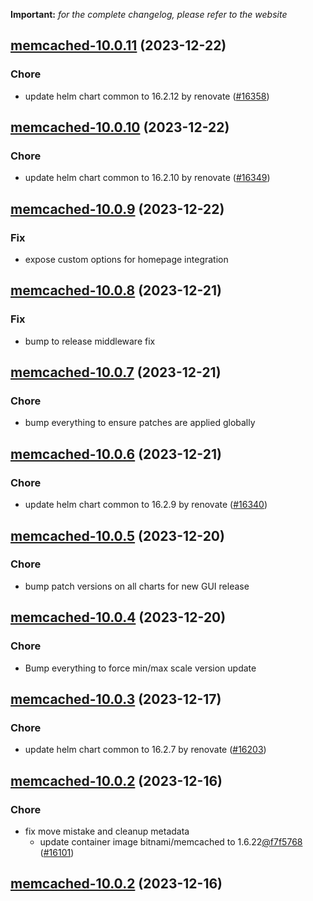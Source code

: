 **Important:**
*for the complete changelog, please refer to the website*




## [memcached-10.0.11](https://github.com/truecharts/charts/compare/memcached-10.0.10...memcached-10.0.11) (2023-12-22)

### Chore

- update helm chart common to 16.2.12 by renovate ([#16358](https://github.com/truecharts/charts/issues/16358))
  
  


## [memcached-10.0.10](https://github.com/truecharts/charts/compare/memcached-10.0.9...memcached-10.0.10) (2023-12-22)

### Chore

- update helm chart common to 16.2.10 by renovate ([#16349](https://github.com/truecharts/charts/issues/16349))
  
  


## [memcached-10.0.9](https://github.com/truecharts/charts/compare/memcached-10.0.8...memcached-10.0.9) (2023-12-22)

### Fix

- expose custom options for homepage integration
  
  


## [memcached-10.0.8](https://github.com/truecharts/charts/compare/memcached-10.0.7...memcached-10.0.8) (2023-12-21)

### Fix

- bump to release middleware fix
  
  


## [memcached-10.0.7](https://github.com/truecharts/charts/compare/memcached-10.0.6...memcached-10.0.7) (2023-12-21)

### Chore

- bump everything to ensure patches are applied globally
  
  


## [memcached-10.0.6](https://github.com/truecharts/charts/compare/memcached-10.0.5...memcached-10.0.6) (2023-12-21)

### Chore

- update helm chart common to 16.2.9 by renovate ([#16340](https://github.com/truecharts/charts/issues/16340))
  
  


## [memcached-10.0.5](https://github.com/truecharts/charts/compare/memcached-10.0.4...memcached-10.0.5) (2023-12-20)

### Chore

- bump patch versions on all charts for new GUI release
  
  


## [memcached-10.0.4](https://github.com/truecharts/charts/compare/memcached-10.0.3...memcached-10.0.4) (2023-12-20)

### Chore

- Bump everything to force min/max scale version update
  
  


## [memcached-10.0.3](https://github.com/truecharts/charts/compare/memcached-10.0.2...memcached-10.0.3) (2023-12-17)

### Chore

- update helm chart common to 16.2.7 by renovate ([#16203](https://github.com/truecharts/charts/issues/16203))
  
  


## [memcached-10.0.2](https://github.com/truecharts/charts/compare/memcached-10.0.0...memcached-10.0.2) (2023-12-16)

### Chore

- fix move mistake and cleanup metadata
  - update container image bitnami/memcached to 1.6.22[@f7f5768](https://github.com/f7f5768) ([#16101](https://github.com/truecharts/charts/issues/16101))
  
  


## [memcached-10.0.2](https://github.com/truecharts/charts/compare/memcached-10.0.0...memcached-10.0.2) (2023-12-16)

